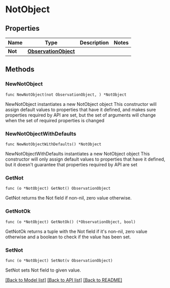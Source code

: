 # NotObject

## Properties

Name | Type | Description | Notes
------------ | ------------- | ------------- | -------------
**Not** | [**ObservationObject**](ObservationObject.md) |  | 

## Methods

### NewNotObject

`func NewNotObject(not ObservationObject, ) *NotObject`

NewNotObject instantiates a new NotObject object
This constructor will assign default values to properties that have it defined,
and makes sure properties required by API are set, but the set of arguments
will change when the set of required properties is changed

### NewNotObjectWithDefaults

`func NewNotObjectWithDefaults() *NotObject`

NewNotObjectWithDefaults instantiates a new NotObject object
This constructor will only assign default values to properties that have it defined,
but it doesn't guarantee that properties required by API are set

### GetNot

`func (o *NotObject) GetNot() ObservationObject`

GetNot returns the Not field if non-nil, zero value otherwise.

### GetNotOk

`func (o *NotObject) GetNotOk() (*ObservationObject, bool)`

GetNotOk returns a tuple with the Not field if it's non-nil, zero value otherwise
and a boolean to check if the value has been set.

### SetNot

`func (o *NotObject) SetNot(v ObservationObject)`

SetNot sets Not field to given value.



[[Back to Model list]](../README.md#documentation-for-models) [[Back to API list]](../README.md#documentation-for-api-endpoints) [[Back to README]](../README.md)


